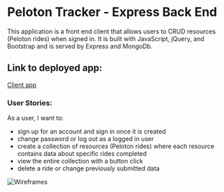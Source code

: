# Peloton Tracker - Express Back End

This application is a front end client that allows users to CRUD resources (Peloton rides) when signed in. It is built with JavaScript, jQuery, and Bootstrap and is served by Express and MongoDb.

## Link to deployed app:

[Client app](https://ktresel2.github.io/peloton-tracker/)

### User Stories:
As a user, I want to:
- sign up for an account and sign in once it is created
- change password or log out as a logged in user
- create a collection of resources (Peloton rides) where each resource contains data about specific rides completed
- view the entire collection with a button click
- delete a ride or change previously submitted data


![Wireframes](https://imgur.com/28F04up)
